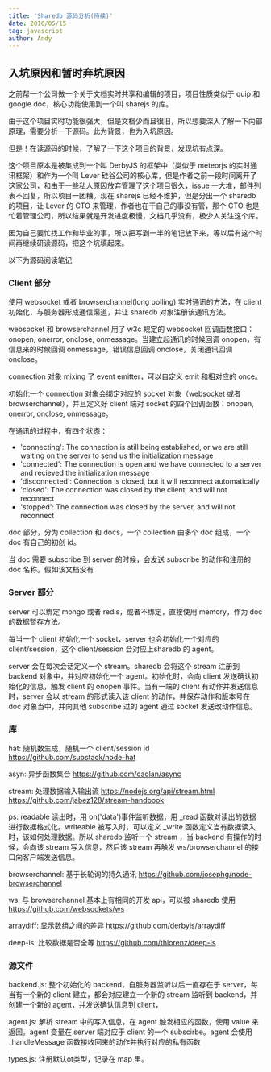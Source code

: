 ```yaml
---
title: 'Sharedb 源码分析(待续)'
date: 2016/05/15
tag: javascript
author: Andy
---
```

## 入坑原因和暂时弃坑原因

之前帮一个公司做一个关于文档实时共享和编辑的项目，项目性质类似于 quip 和 google doc，核心功能使用到一个叫 sharejs 的库。

由于这个项目实时功能很强大，但是文档少而且很旧，所以想要深入了解一下内部原理，需要分析一下源码。此为背景，也为入坑原因。

但是！在读源码的时候，了解了一下这个项目的背景，发现坑有点深。

这个项目原本是被集成到一个叫 DerbyJS 的框架中（类似于 meteorjs 的实时通讯框架）和作为一个叫 Lever 硅谷公司的核心库，但是作者之前一段时间离开了这家公司，和由于一些私人原因放弃管理了这个项目很久，issue 一大堆，邮件列表不回复，所以项目一团糟。现在 sharejs 已经不维护，但是分出一个 sharedb 的项目，让 Lever 的 CTO 来管理，作者也在干自己的事没有管，那个 CTO 也是忙着管理公司，所以结果就是开发进度极慢，文档几乎没有，极少人关注这个库。

因为自己要忙找工作和毕业的事，所以把写到一半的笔记放下来，等以后有这个时间再继续研读源码，把这个坑填起来。

<!--more-->

以下为源码阅读笔记

### Client 部分

使用 websocket 或者 browserchannel(long polling) 实时通讯的方法，在 client 初始化，与服务器形成通信渠道，并让 sharedb 对象注册该通讯方法。

websocket 和 browserchannel 用了 w3c 规定的 websocket 回调函数接口：onopen, onerror, onclose, onmessage。当建立起通讯的时候回调 onopen，有信息来的时候回调 onmessage，错误信息回调 onclose，关闭通讯回调 onclose。

connection 对象 mixing 了 event emitter，可以自定义 emit 和相对应的 once。

初始化一个 connection 对象会绑定对应的 socket 对象（websocket 或者 browserchannel），并且定义好 client 端对 socket 的四个回调函数：onopen, onerror, onclose, onmessage。

在通讯的过程中，有四个状态：

- 'connecting': The connection is still being established, or we are still waiting on the server to send us the initialization message
- 'connected': The connection is open and we have connected to a server and recieved the initialization message
- 'disconnected': Connection is closed, but it will reconnect automatically
- 'closed': The connection was closed by the client, and will not reconnect
- 'stopped': The connection was closed by the server, and will not reconnect

doc 部分，分为 collection 和 docs，一个 collection 由多个 doc 组成，一个 doc 有自己的初创 id。

当 doc 需要 subscribe 到 server 的时候，会发送 subscribe 的动作和注册的 doc 名称。假如该文档没有

### Server 部分

server 可以绑定 mongo 或者 redis，或者不绑定，直接使用 memory，作为 doc 的数据暂存方法。

每当一个 client 初始化一个 socket，server 也会初始化一个对应的 client/session，这个 client/session 会对应上sharedb 的 agent。

server 会在每次会话定义一个 stream。sharedb 会将这个 stream 注册到 backend 对象中，并对应初始化一个 agent。初始化时，会向 client 发送确认初始化的信息，触发 client 的 onopen 事件。当有一端的 client 有动作并发送信息时，server 会以 stream 的形式读入该 client 的动作，并保存动作和版本号在 doc 对象当中，并向其他 subscribe 过的 agent 通过 socket 发送改动作信息。

### 库

hat: 随机数生成，随机一个 client/session id https://github.com/substack/node-hat

asyn: 异步函数集合 https://github.com/caolan/async

stream: 处理数据输入输出流 https://nodejs.org/api/stream.html https://github.com/jabez128/stream-handbook

ps: readable 读出时，用 on('data')事件监听数据，用 _read 函数对读出的数据进行数据格式化。writeable 被写入时，可以定义 _write 函数定义当有数据读入时，该如何处理数据。所以 sharedb 监听一个 stream ，当 backend 有操作的时候，会向该 stream 写入信息，然后该 stream 再触发 ws/browserchannel 的接口向客户端发送信息。

browserchannel: 基于长轮询的持久通讯 https://github.com/josephg/node-browserchannel

ws: 与 browserchannel 基本上有相同的开发 api，可以被 sharedb 使用 https://github.com/websockets/ws

arraydiff: 显示数组之间的差异 https://github.com/derbyjs/arraydiff

deep-is: 比较数据是否全等 https://github.com/thlorenz/deep-is

### 源文件

backend.js: 整个初始化的 backend，自服务器监听以后一直存在于 server，每当有一个新的 client 建立，都会对应建立一个新的 stream 监听到 backend，并创建一个新的 agent，并发送确认信息到 client，

agent.js: 解析 stream 中的写入信息，在 agent 触发相应的函数，使用 value 来返回。agent 变量在 server 端对应于 client 的一个 subscirbe。agent 会使用 _handleMessage 函数接收回来的动作并执行对应的私有函数

types.js: 注册默认ot类型，记录在 map 里。
